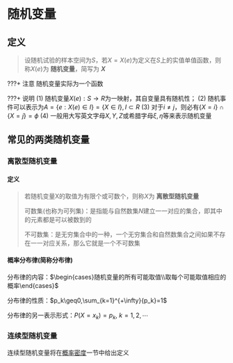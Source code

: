 # 随机变量

## 定义

> 设随机试验的样本空间为$S$，若$X=X(e)$为定义在$S$上的实值单值函数，则称$X(e)$为 **随机变量**，简写为 **$X$**

???+ 注意
    随机变量实际为一个函数

???+ 说明
    (1) 随机变量$X(e):S\rightarrow R$为一映射，其自变量具有随机性；
    (2) 随机事件可以表示为$A=\{e:X(e)\in I\}=\{X\in I\},I\subset R$
    (3) 对于$i\neq j$，则必有$\{X=i\}\cap\{X=j\}=\phi$
    (4) 一般用大写英文字母$X,Y,Z$或希腊字母$\xi,\eta$等来表示随机变量

## 常见的两类随机变量

### 离散型随机变量

#### 定义

> 若随机变量X的取值为有限个或可数个，则称$X$为 **离散型随机变量**
>
> 可数集(也称为可列集)：是指能与自然数集$N$建立一一对应的集合，即其中的元素都是可以被数到的
>
> 不可数集：是无穷集合中的一种，一个无穷集合和自然数集合之间如果不存在一一对应关系，那么它就是一个不可数集

#### 概率分布律(简称分布律)

分布律的内容：$\begin{cases}随机变量的所有可能取值\\取每个可能取值相应的概率\end{cases}$

分布律的性质：$p_k\geq0,\sum_{k=1}^{+\infty}{p_k}=1$

分布律的另一表示形式：$P(X=x_k)=p_k,\ k=1,2,\cdots$

### 连续型随机变量

连续型随机变量将在[概率密度]()一节中给出定义